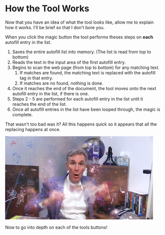 # How the Tool Works

Now that you have an idea of what the tool looks like, allow me to explain how it works. I'll be brief so that I don't bore you.

When you click the magic button the tool performs theses steps on **each** autofill entry in the list.

1. Saves the entire autofill list into memory. \(The list is read from top to bottom\)
2. Reads the text in the input area of the first autofill entry.
3. Begins to scan the web page \(from top to bottom\) for any matching text.
   1. If matches are found, the matching text is replaced with the autofill tag in that entry.
   2. If matches are no found, nothing is done.
4. Once it reaches the end of the document, the tool moves onto the next autofill entry in the list, if there is one.
5. Steps 2 - 5 are performed for each autofill entry in the list until it reaches the end of the list.
6. Once all autofill entries in the list have been looped through, the magic is complete.

That wasn't too bad was it? All this happens quick so it appears that all the replacing happens at once.

![](../.gitbook/assets/image.png)

Now to go into depth on each of the tools buttons!

